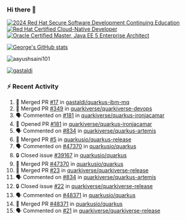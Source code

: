 ### Hi there 👋

<!--START_SECTION:badges-->
[![2024 Red Hat Secure Software Development Continuing Education](https://images.credly.com/size/110x110/images/36a76b78-c5bf-45cf-ac2c-48c3825260c7/blob)](http://www.credly.com/badges/c86e9a17-d2c3-4554-b890-7d0521710eb6 "2024 Red Hat Secure Software Development Continuing Education")
[![Red Hat Certified Cloud-Native Developer](https://images.credly.com/size/110x110/images/12ef4e4e-3d8d-4caf-9ab1-858c5bcb9619/image.png)](http://www.credly.com/badges/b6402e31-0894-48e6-b488-e2e551dcc809 "Red Hat Certified Cloud-Native Developer")
[![Oracle Certified Master, Java EE 5 Enterprise Architect](https://images.credly.com/size/110x110/images/1fa3549c-674c-4779-b3d6-d7d64eac2c23/Oracle-Certification-badge_OC-Master.png)](http://www.credly.com/badges/2565574e-b81d-410e-ab7d-24666ddcbe00 "Oracle Certified Master, Java EE 5 Enterprise Architect")
<!--END_SECTION:badges-->

[![George's GitHub stats](https://github-readme-stats.vercel.app/api?username=gastaldi&show=reviews,prs_merged&hide=contribs,prs&theme=transparent&show_icons=true)](https://github.com/anuraghazra/github-readme-stats)

<p align="left"> <img src="https://komarev.com/ghpvc/?username=gastaldi&label=Profile%20views&color=0e75b6&style=for-the-badge" alt="aayushsaini101" /> </p>

<p align="left"> <a href="https://github.com/ryo-ma/github-profile-trophy"><img src="https://github-profile-trophy.vercel.app/?username=gastaldi" alt="gastaldi" /></a> </p>

### :zap: Recent Activity

<!--START_SECTION:activity-->
1. 🎉 Merged PR [#17](https://github.com/gastaldi/quarkus-ibm-mq/pull/17) in [gastaldi/quarkus-ibm-mq](https://github.com/gastaldi/quarkus-ibm-mq)
2. 🎉 Merged PR [#349](https://github.com/quarkiverse/quarkiverse-devops/pull/349) in [quarkiverse/quarkiverse-devops](https://github.com/quarkiverse/quarkiverse-devops)
3. 🗣 Commented on [#181](https://github.com/quarkiverse/quarkus-ironjacamar/pull/181#issuecomment-2978458466) in [quarkiverse/quarkus-ironjacamar](https://github.com/quarkiverse/quarkus-ironjacamar)
4. 💪 Opened PR [#181](https://github.com/quarkiverse/quarkus-ironjacamar/pull/181) in [quarkiverse/quarkus-ironjacamar](https://github.com/quarkiverse/quarkus-ironjacamar)
5. 🗣 Commented on [#834](https://github.com/quarkiverse/quarkus-artemis/issues/834#issuecomment-2977078402) in [quarkiverse/quarkus-artemis](https://github.com/quarkiverse/quarkus-artemis)
6. 🎉 Merged PR [#5](https://github.com/quarkusio/quarkus-release/pull/5) in [quarkusio/quarkus-release](https://github.com/quarkusio/quarkus-release)
7. 🗣 Commented on [#47370](https://github.com/quarkusio/quarkus/pull/47370#issuecomment-2976534506) in [quarkusio/quarkus](https://github.com/quarkusio/quarkus)
8. 🔒 Closed issue [#39167](https://github.com/quarkusio/quarkus/issues/39167) in [quarkusio/quarkus](https://github.com/quarkusio/quarkus)
9. 🎉 Merged PR [#47370](https://github.com/quarkusio/quarkus/pull/47370) in [quarkusio/quarkus](https://github.com/quarkusio/quarkus)
10. 🎉 Merged PR [#23](https://github.com/quarkiverse/quarkiverse-release/pull/23) in [quarkiverse/quarkiverse-release](https://github.com/quarkiverse/quarkiverse-release)
11. 🗣 Commented on [#834](https://github.com/quarkiverse/quarkus-artemis/issues/834#issuecomment-2974943390) in [quarkiverse/quarkus-artemis](https://github.com/quarkiverse/quarkus-artemis)
12. 🔒 Closed issue [#22](https://github.com/quarkiverse/quarkiverse-release/issues/22) in [quarkiverse/quarkiverse-release](https://github.com/quarkiverse/quarkiverse-release)
13. 🗣 Commented on [#48371](https://github.com/quarkusio/quarkus/pull/48371#issuecomment-2973885746) in [quarkusio/quarkus](https://github.com/quarkusio/quarkus)
14. 🎉 Merged PR [#48371](https://github.com/quarkusio/quarkus/pull/48371) in [quarkusio/quarkus](https://github.com/quarkusio/quarkus)
15. 🗣 Commented on [#21](https://github.com/quarkiverse/quarkiverse-release/issues/21#issuecomment-2972787551) in [quarkiverse/quarkiverse-release](https://github.com/quarkiverse/quarkiverse-release)
<!--END_SECTION:activity-->
